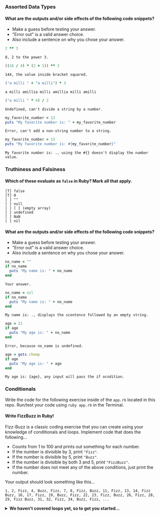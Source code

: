 ### Assorted Data Types

#### What are the outputs and/or side effects of the following code snippets?

* Make a guess before testing your answer.
* "Error out" is a valid answer choice.
* Also include a sentence on why you chose your answer.

```rb
2 ** 3
```
```text
8, 2 to the power 3.
```

```rb
((16 / 4) * (2 + 1)) ** 2
```
```text
144, the value inside bracket squared.
```

```rb
("a milli " + "a milli") * 3
```
```text
a milli amillia milli amillia milli amilli
```

```rb
("a milli " * 4) / 2
```
```text
Undefined, can't divide a string by a number.
```

```rb
my_favorite_number = 13
puts "My favorite number is: " + my_favorite_number
```
```text
Error, can't add a non-string number to a string.
```

```rb
my_favorite_number = 13
puts "My favorite number is: #{my_favorite_number}"
```
```text
My favorite number is: ., using the #{} doesn't display the number value.
```

### Truthiness and Falsiness

#### Which of these evaluate as `false` in Ruby? Mark all that apply.

```text
[T] false
[T] 0
[ ] ""
[ ] null
[ ] [ ] (empty array)
[ ] undefined
[ ] NaN
[ ] nil
```

#### What are the outputs and/or side effects of the following code snippets?

* Make a guess before testing your answer.
* "Error out" is a valid answer choice.
* Also include a sentence on why you chose your answer.

```rb
no_name = ""
if no_name
  puts "My name is: " + no_name
end
```
```text
Your answer.
```

```rb
no_name = nil
if no_name
  puts "My name is: " + no_name
end
```
```text
My name is: ., displays the scentence followed by an empty string.
```

```rb
age = 21
if age
  puts "My age is: " + no_name
end
```
```text
Error, because no_name is undefined.
```

```rb
age = gets.chomp
if age
  puts "My age is: " + age
end
```
```text
My age is: {age}, any input will pass the if ocndition.
```

### Conditionals

Write the code for the following exercise inside of the `app.rb` located in this repo. Run/test your code using `ruby app.rb` in the Terminal.

#### Write FizzBuzz in Ruby!

Fizz-Buzz is a classic coding exercise that you can create using your knowledge of conditionals and loops. Implement code that does the following...

* Counts from 1 to 100 and prints out something for each number.
* If the number is divisible by 3, print `"Fizz"`.
* If the number is divisible by 5, print `"Buzz"`.
* If the number is divisible by both 3 and 5, print `"FizzBuzz"`.
* If the number does not meet any of the above conditions, just print the number.

Your output should look something like this...
```
1, 2, Fizz, 4, Buzz, Fizz, 7, 8, Fizz, Buzz, 11, Fizz, 13, 14, Fizz Buzz, 16, 17, Fizz, 19, Buzz, Fizz, 22, 23, Fizz, Buzz, 26, Fizz, 28, 29, Fizz Buzz, 31, 32, Fizz, 34, Buzz, Fizz, ...
```

<details>
  <summary><strong>We haven't covered loops yet, so to get you started...</strong></summary>

  ```rb
  i = 1
  while i <= 100
    # Your code goes in here.
  end
  ```

</details>
